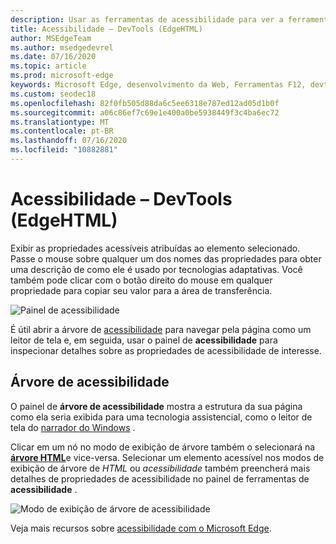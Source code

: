 ```yaml
---
description: Usar as ferramentas de acessibilidade para ver a ferramenta verificar e testar a acessibilidade da página
title: Acessibilidade – DevTools (EdgeHTML)
author: MSEdgeTeam
ms.author: msedgedevrel
ms.date: 07/16/2020
ms.topic: article
ms.prod: microsoft-edge
keywords: Microsoft Edge, desenvolvimento da Web, Ferramentas F12, devtools, elementos, acessibilidade
ms.custom: seodec18
ms.openlocfilehash: 82f0fb505d88da6c5ee6318e787ed12ad05d1b0f
ms.sourcegitcommit: a06c86ef7c69e1e400a0be5938449f3c4ba6ec72
ms.translationtype: MT
ms.contentlocale: pt-BR
ms.lasthandoff: 07/16/2020
ms.locfileid: "10882881"
---
```

# Acessibilidade – DevTools (EdgeHTML)  

Exibir as propriedades acessíveis atribuídas ao elemento selecionado. Passe o mouse sobre qualquer um dos nomes das propriedades para obter uma descrição de como ele é usado por tecnologias adaptativas. Você também pode clicar com o botão direito do mouse em qualquer propriedade para copiar seu valor para a área de transferência.

![Painel de acessibilidade](../media/elements_accessibility.png)

É útil abrir a árvore de [acessibilidade](#accessibility-tree) para navegar pela página como um leitor de tela e, em seguida, usar o painel de **acessibilidade** para inspecionar detalhes sobre as propriedades de acessibilidade de interesse.

## Árvore de acessibilidade  

O painel de **árvore de acessibilidade** mostra a estrutura da sua página como ela seria exibida para uma tecnologia assistencial, como o leitor de tela do [narrador do Windows](https://support.microsoft.com/help/22798/windows-10-narrator-get-started) .

Clicar em um nó no modo de exibição de árvore também o selecionará na [**árvore HTML**](../elements.md#html-tree-view)e vice-versa. Selecionar um elemento acessível nos modos de exibição de árvore de *HTML* ou *acessibilidade* também preencherá mais detalhes de propriedades de acessibilidade no painel de ferramentas de **acessibilidade** . 

![Modo de exibição de árvore de acessibilidade](../media/elements_accessibility_tree.png)

Veja mais recursos sobre [acessibilidade com o Microsoft Edge](../../accessibility.md).
